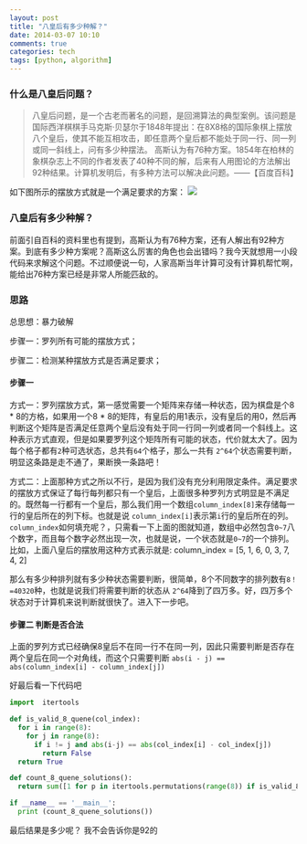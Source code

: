 ```yaml
---
layout: post
title: "八皇后有多少种解？"
date: 2014-03-07 10:10
comments: true
categories: tech
tags: [python, algorithm]
---
```


### 什么是八皇后问题？

> 八皇后问题，是一个古老而著名的问题，是回溯算法的典型案例。该问题是国际西洋棋棋手马克斯·贝瑟尔于1848年提出：在8X8格的国际象棋上摆放八个皇后，使其不能互相攻击，即任意两个皇后都不能处于同一行、同一列或同一斜线上，问有多少种摆法。 高斯认为有76种方案。1854年在柏林的象棋杂志上不同的作者发表了40种不同的解，后来有人用图论的方法解出92种结果。计算机发明后，有多种方法可以解决此问题。——【百度百科】

如下图所示的摆放方式就是一个满足要求的方案：
![](http://blog-imgs.qiniudn.com/%E5%85%AB%E7%9A%87%E5%90%8E.jpg)

### 八皇后有多少种解？

前面引自百科的资料里也有提到，高斯认为有76种方案，还有人解出有92种方案。到底有多少种方案呢？高斯这么厉害的角色也会出错吗？我今天就想用一小段代码来求解这个问题。不过顺便说一句，人家高斯当年计算可没有计算机帮忙啊，能给出76种方案已经是非常人所能匹敌的。

### 思路

总思想：暴力破解

步骤一：罗列所有可能的摆放方式；

步骤二：检测某种摆放方式是否满足要求；

#### 步骤一
方式一：罗列摆放方式，第一感觉需要一个矩阵来存储一种状态，因为棋盘是个8 * 8的方格，如果用一个8 * 8的矩阵，有皇后的用1表示，没有皇后的用0，然后再判断这个矩阵是否满足任意两个皇后没有处于同一行同一列或者同一个斜线上。这种表示方式直观，但是如果要罗列这个矩阵所有可能的状态，代价就太大了。因为每个格子都有`2`种可选状态，总共有`64`个格子，那么一共有 `2^64`个状态需要判断，明显这条路是走不通了，果断换一条路吧！

方式二：上面那种方式之所以不行，是因为我们没有充分利用限定条件。满足要求的摆放方式保证了每行每列都只有一个皇后，上面很多种罗列方式明显是不满足的。既然每一行都有一个皇后，那么我们用一个数组`column_index[8]`来存储每一行的皇后所在的列下标。也就是说 `column_index[i]`表示第`i`行的皇后所在的列。`column_index`如何填充呢？，只需看一下上面的图就知道，数组中必然包含`0~7`八个数字，而且每个数字必然出现一次，也就是说，一个状态就是`0~7`的一个排列。比如，上面八皇后的摆放用这种方式表示就是:
    column_index = [5, 1, 6, 0, 3, 7, 4, 2]

那么有多少种排列就有多少种状态需要判断，很简单，8个不同数字的排列数有`8！=40320`种，也就是说我们将需要判断的状态从 `2^64`降到了四万多。好，四万多个状态对于计算机来说判断就很快了。进入下一步吧。

#### 步骤二 判断是否合法
上面的罗列方式已经确保8皇后不在同一行不在同一列，因此只需要判断是否存在两个皇后在同一个对角线，而这个只需要判断 `abs(i - j) == abs(column_index[i] - column_index[j]) `

好最后看一下代码吧

``` python
import  itertools

def is_valid_8_quene(col_index):
  for i in range(8):
    for j in range(8):
      if i != j and abs(i-j) == abs(col_index[i] - col_index[j])
        return False
  return True

def count_8_quene_solutions():
  return sum([1 for p in itertools.permutations(range(8)) if is_valid_8_quene(p)])

if __name__ == '__main__':
  print (count_8_quene_solutions())

``` 

最后结果是多少呢？
我不会告诉你是92的
